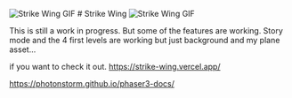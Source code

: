 ![Strike Wing GIF](https://cdn.dribbble.com/users/1393058/screenshots/3926536/media/d4e3a3e4ae633abe1248079cd60487c2.gif) # Strike Wing ![Strike Wing GIF](https://cdn.dribbble.com/users/1393058/screenshots/3926536/media/d4e3a3e4ae633abe1248079cd60487c2.gif)

This is still a work in progress. But some of the features are working. Story mode and the 4 first levels are working but just background and my plane asset...

if you want to check it out.
https://strike-wing.vercel.app/

https://photonstorm.github.io/phaser3-docs/
